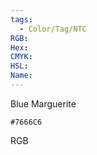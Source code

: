 ```yaml
---
tags:
  - Color/Tag/NTC
RGB:
Hex:
CMYK:
HSL:
Name:
---
```

Blue Marguerite
```palette
#7666C6
```
RGB
